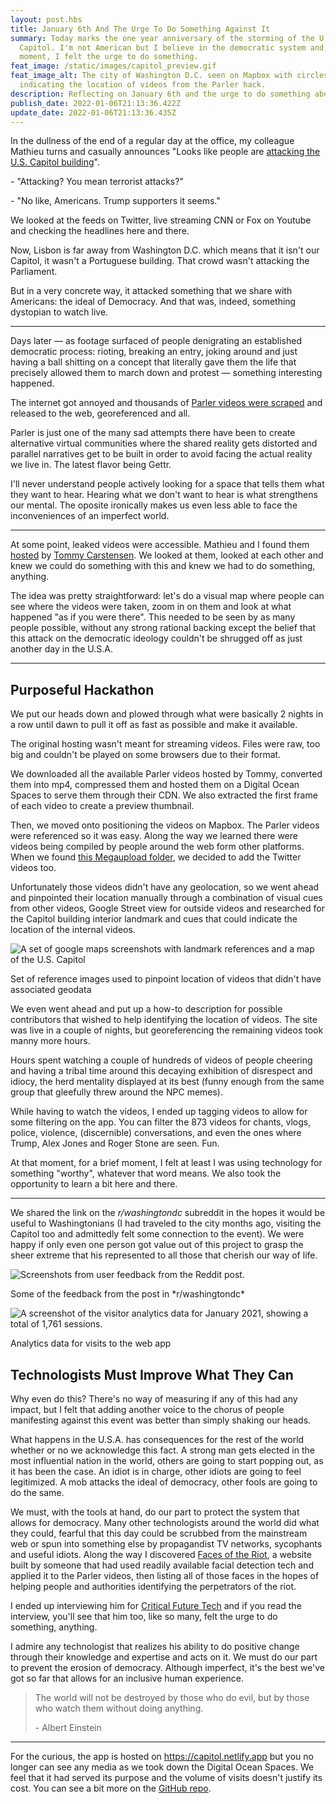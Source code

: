 ```yaml
---
layout: post.hbs
title: January 6th And The Urge To Do Something Against It
summary: Today marks the one year anniversary of the storming of the U.S.
  Capitol. I'm not American but I believe in the democratic system and, at that
  moment, I felt the urge to do something.
feat_image: /static/images/capitol_preview.gif
feat_image_alt: The city of Washington D.C. seen on Mapbox with circles
  indicating the location of videos from the Parler hack.
description: Reflecting on January 6th and the urge to do something about it
publish_date: 2022-01-06T21:13:36.422Z
update_date: 2022-01-06T21:13:36.435Z
---
```

In the dullness of the end of a regular day at the office, my colleague Mathieu turns and casually announces "Looks like people are <a href="https://en.wikipedia.org/wiki/2021_United_States_Capitol_attack" target="_blank">attacking the U.S. Capitol building</a>".

\- "Attacking? You mean terrorist attacks?"

\- "No like, Americans. Trump supporters it seems."

We looked at the feeds on Twitter, live streaming CNN or Fox on Youtube and checking the headlines here and there.

Now, Lisbon is far away from Washington D.C. which means that it isn't our Capitol, it wasn't a Portuguese building. That crowd wasn't attacking the Parliament. 

But in a very concrete way, it attacked something that we share with Americans: the ideal of Democracy. And that was, indeed, something dystopian to watch live.

<hr>

Days later — as footage surfaced of people denigrating an established democratic process: rioting, breaking an entry, joking around and just having a ball shitting on a concept that literally gave them the life that precisely allowed them to march down and protest — something interesting happened.

The internet got annoyed and thousands of <a href="https://en.wikipedia.org/wiki/Parler#Content_scraping" target="_blank">Parler videos were scraped</a> and released to the web, georeferenced and all.

Parler is just one of the many sad attempts there have been to create alternative virtual communities where the shared reality gets distorted and parallel narratives get to be built in order to avoid facing the actual reality we live in. The latest flavor being Gettr.

I'll never understand people actively looking for a space that tells them what they want to hear. Hearing what we don't want to hear is what strengthens our mental. The oposite ironically makes us even less able to face the inconveniences of an imperfect world.

<hr>

At some point, leaked videos were accessible. Mathieu and I found them <a href="https://jan6attack.com/" target="_blank">hosted</a> by <a href="https://twitter.com/carstensenpol/" target="_blank">Tommy Carstensen</a>. We looked at them, looked at each other and knew we could do something with this and knew we had to do something, anything.

The idea was pretty straightforward: let's do a visual map where people can see where the videos were taken, zoom in on them and look at what happened "as if you were there". This needed to be seen by as many people possible, without any strong rational backing except the belief that this attack on the democratic ideology couldn't be shrugged off as just another day in the U.S.A.

<hr>

<h2>Purposeful Hackathon</h2>

We put our heads down and plowed through what were basically 2 nights in a row until dawn to pull it off as fast as possible and make it available.

The original hosting wasn't meant for streaming videos. Files were raw, too big and couldn't be played on some browsers due to their format. 

We downloaded all the available Parler videos hosted by Tommy, converted them into mp4, compressed them and hosted them on a Digital Ocean Spaces to serve them through their CDN. We also extracted the first frame of each video to create a preview thumbnail.

Then, we moved onto positioning the videos on Mapbox. The Parler videos were referenced so it was easy. Along the way we learned there were videos being compiled by people around the web form other platforms. When we found <a href="https://mega.nz/folder/30MlkQib#RDOaGzmtFEHkxSYBaJSzVA" target="_blank">this Megaupload folder</a>, we decided to add the Twitter videos too.

Unfortunately those videos didn't have any geolocation, so we went ahead and pinpointed their location manually through a combination of visual cues from other videos, Google Street view for outside videos and researched for the Capitol building interior landmark and cues that could indicate the location of the internal videos.

![A set of google maps screenshots with landmark references and a map of the U.S. Capitol](/static/images/references.png "Set of reference images used to pinpoint location of videos that didn't have associated geodata")

<p class="u-ImageDescription">Set of reference images used to pinpoint location of videos that didn't have associated geodata</p>

We even went ahead and put up a how-to description for possible contributors that wished to help identifying the location of videos. The site was live in a couple of nights, but georeferencing the remaining videos took manny more hours.

Hours spent watching a couple of hundreds of videos of people cheering and having a tribal time around this decaying exhibition of disrespect and idiocy, the herd mentality displayed at its best (funny enough from the same group that gleefully threw around the NPC memes).

While having to watch the videos, I ended up tagging videos to allow for some filtering on the app. You can filter the 873 videos for chants, vlogs, police, violence, (discernible) conversations, and even the ones where Trump, Alex Jones and Roger Stone are seen. Fun.

At that moment, for a brief moment, I felt at least I was using technology for something "worthy", whatever that word means. We also took the opportunity to learn a bit here and there.

<hr>

We shared the link on the *r/washingtondc* subreddit in the hopes it would be useful to Washingtonians (I had traveled to the city months ago, visiting the Capitol too and admittedly felt some connection to the event). We were happy if only even one person got value out of this project to grasp the sheer extreme that his represented to all those that cherish our way of life.

![Screenshots from user feedback from the Reddit post.](/static/images/reddit_capitol.png "Some of the feedback from the post in *r/washingtondc*")

<p class="u-ImageDescription">Some of the feedback from the post in *r/washingtondc*</p>

![A screenshot of the visitor analytics data for January 2021, showing a total of 1,761 sessions.](/static/images/capitol_visits.jpg "Analytics data for visits to the web app.")

<p class="u-ImageDescription">Analytics data for visits to the web app</p>

<h2>Technologists Must Improve What They Can</h2>

Why even do this? There's no way of measuring if any of this had any impact, but I felt that adding another voice to the chorus of people manifesting against this event was better than simply shaking our heads.

What happens in the U.S.A. has consequences for the rest of the world whether or no we acknowledge this fact. A strong man gets elected in the most influential nation in the world, others are going to start popping out, as it has been the case. An idiot is in charge, other idiots are going to feel legitimized. A mob attacks the ideal of democracy, other fools are going to do the same.

We must, with the tools at hand, do our part to protect the system that allows for democracy. Many other technologists around the world did what they could, fearful that this day could be scrubbed from the mainstream web or spun into something else by propagandist TV networks, sycophants and useful idiots. Along the way I discovered <a href="https://facesoftheriot.com/" target="_blank">Faces of the Riot</a>, a website built by someone that had used readily available facial detection tech and applied it to the Parler videos, then listing all of those faces in the hopes of helping people and authorities identifying the perpetrators of the riot.

I ended up interviewing him for <a href="https://criticalfuture.tech/issue-5-march-2021-faces-of-the-riot-2ED4B1DFE5EA" target="_blank">Critical Future Tech</a> and if you read the interview, you'll see that him too, like so many, felt the urge to do something, anything. 

I admire any technologist that realizes his ability to do positive change through their knowledge and expertise and acts on it. We must do our part to prevent the erosion of democracy. Although imperfect, it's the best we've got so far that allows for an inclusive human experience.

> The world will not be destroyed by those who do evil, but by those who watch them without doing anything.
>
> \- Albert Einstein

<hr>

For the curious, the app is hosted on <a href="https://capitol.netlify.app/" target="_blank">https://capitol.netlify.app</a> but you no longer can see any media as we took down the Digital Ocean Spaces. We feel that it had served its purpose and the volume of visits doesn't justify its cost. You can see a bit more on the <a href="https://github.com/mstrlaw/capitol" target="_blank">GitHub repo</a>.